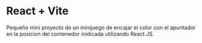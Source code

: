 # React + Vite

Pequeño mini proyecto de un minijuego de encajar el color con el apuntador en la posicion del contenedor inidicada utilizando React JS.
